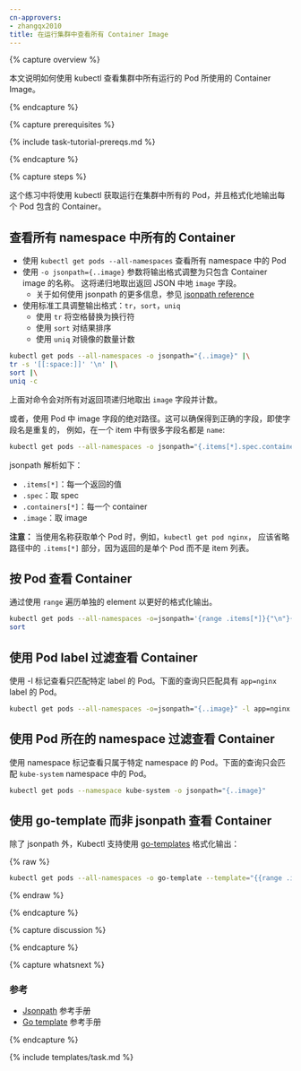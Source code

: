```yaml
---
cn-approvers:
- zhangqx2010
title: 在运行集群中查看所有 Container Image
---
```



{% capture overview %}


本文说明如何使用 kubectl 查看集群中所有运行的 Pod 所使用的 Container Image。

{% endcapture %}

{% capture prerequisites %}

{% include task-tutorial-prereqs.md %}

{% endcapture %}

{% capture steps %}


这个练习中将使用 kubectl 获取运行在集群中所有的 Pod，并且格式化地输出每个 Pod 包含的 Container。


## 查看所有 namespace 中所有的 Container


- 使用 `kubectl get pods --all-namespaces` 查看所有 namespace 中的 Pod
- 使用 `-o jsonpath={..image}` 参数将输出格式调整为只包含 Container image 的名称。
  这将递归地取出返回 JSON 中地 `image` 字段。
  - 关于如何使用 jsonpath 的更多信息，参见 [jsonpath reference](/docs/user-guide/jsonpath/)
- 使用标准工具调整输出格式：`tr`，`sort`，`uniq`
  - 使用 `tr` 将空格替换为换行符
  - 使用 `sort` 对结果排序
  - 使用 `uniq` 对镜像的数量计数

```sh
kubectl get pods --all-namespaces -o jsonpath="{..image}" |\
tr -s '[[:space:]]' '\n' |\
sort |\
uniq -c
```


上面对命令会对所有对返回项递归地取出 `image` 字段并计数。


或者，使用 Pod 中 image 字段的绝对路径。这可以确保得到正确的字段，即使字段名是重复的，
例如，在一个 item 中有很多字段名都是 `name`:

```sh
kubectl get pods --all-namespaces -o jsonpath="{.items[*].spec.containers[*].image}"
```


jsonpath 解析如下：

- `.items[*]`：每一个返回的值
- `.spec`：取 spec
- `.containers[*]`：每一个 container
- `.image`：取 image


**注意：** 当使用名称获取单个 Pod 时，例如，`kubectl get pod nginx`，
应该省略路径中的 `.items[*]` 部分，因为返回的是单个 Pod 而不是 item 列表。


## 按 Pod 查看 Container

通过使用 `range` 遍历单独的 element 以更好的格式化输出。

```sh
kubectl get pods --all-namespaces -o=jsonpath='{range .items[*]}{"\n"}{.metadata.name}{":\t"}{range .spec.containers[*]}{.image}{", "}{end}{end}' |\
sort
```


## 使用 Pod label 过滤查看 Container

使用 -l 标记查看只匹配特定 label 的 Pod。下面的查询只匹配具有 `app=nginx` label 的 Pod。

```sh
kubectl get pods --all-namespaces -o=jsonpath="{..image}" -l app=nginx
```


## 使用 Pod 所在的 namespace 过滤查看 Container

使用 namespace 标记查看只属于特定 namespace 的 Pod。下面的查询只会匹配 `kube-system` namespace 中的 Pod。

```sh
kubectl get pods --namespace kube-system -o jsonpath="{..image}"
```


## 使用 go-template 而非 jsonpath 查看 Container

除了 jsonpath 外，Kubectl 支持使用 [go-templates](https://golang.org/pkg/text/template/) 格式化输出：

{% raw %}
```sh
kubectl get pods --all-namespaces -o go-template --template="{{range .items}}{{range .spec.containers}}{{.image}} {{end}}{{end}}"
```
{% endraw %}


{% endcapture %}

{% capture discussion %}

{% endcapture %}

{% capture whatsnext %}


### 参考

* [Jsonpath](/docs/user-guide/jsonpath/) 参考手册
* [Go template](https://golang.org/pkg/text/template/) 参考手册

{% endcapture %}

{% include templates/task.md %}

